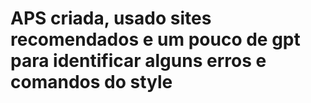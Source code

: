 # APS criada, usado sites recomendados e um pouco de gpt para identificar alguns erros e comandos do style
